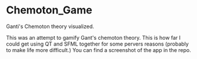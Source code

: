 # Chemoton_Game
Ganti's Chemoton theory visualized.

This was an attempt to gamify Gant's chemoton theory. This is how far I could get using QT and SFML together for some pervers reasons (probably to make life more difficult.)
You can find a screenshot of the app in the repo.


